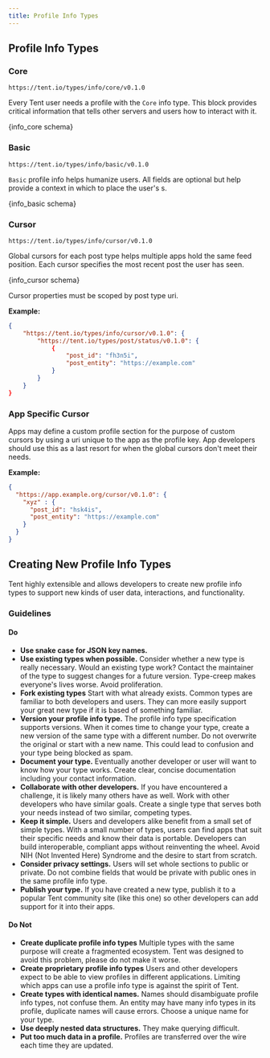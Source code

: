 ```yaml
---
title: Profile Info Types
---
```


## Profile Info Types

### Core

`https://tent.io/types/info/core/v0.1.0`

Every Tent user needs a profile with the `Core` info type. This block provides critical information that tells other servers and users how to interact with it.

{info_core schema}


### Basic

`https://tent.io/types/info/basic/v0.1.0`

`Basic` profile info helps humanize users. All fields are optional but help provide a context in which to place the user's s. 

{info_basic schema}

### Cursor

`https://tent.io/types/info/cursor/v0.1.0`

Global cursors for each post type helps multiple apps hold the same feed position. Each cursor specifies the most recent post the user has seen.

{info_cursor schema}

Cursor properties must be scoped by post type uri.

**Example:**

```json
{
	"https://tent.io/types/info/cursor/v0.1.0": {
		"https://tent.io/types/post/status/v0.1.0": {
			{
				"post_id": "fh3n5i",
				"post_entity": "https://example.com"
			}
		}
	}
}
```

### App Specific Cursor

Apps may define a custom profile section for the purpose of custom cursors by using a uri unique to the app as the profile key. App developers should use this as a last resort for when the global cursors don't meet their needs.

**Example:**

```json
{
  "https://app.example.org/cursor/v0.1.0": {
    "xyz" : {
      "post_id": "hsk4is",
      "post_entity": "https://example.com"
    }
  }
}
```

## Creating New Profile Info Types

Tent highly extensible and allows developers to create new profile info types to support new kinds of user data, interactions, and functionality.

### Guidelines
#### Do

 - **Use snake case for JSON key names.**
 - **Use existing types when possible.** Consider whether a new type is really necessary. Would an existing type work? Contact the maintainer of the type to suggest changes for a future version. Type-creep makes everyone's lives worse. Avoid proliferation.
 - **Fork existing types** Start with what already exists. Common types are familiar to both developers and users. They can more easily support your great new type if it is based of something familiar.
 - **Version your profile info type.** The profile info type specification supports versions. When it comes time to change your type, create a new version of the same type with a different number. Do not overwrite the original or start with a new name. This could lead to confusion and your type being blocked as spam. 
 - **Document your type.** Eventually another developer or user will want to know how your type works. Create clear, concise documentation including your contact information.
 - **Collaborate with other developers.** If you have encountered a challenge, it is likely many others have as well. Work with other developers who have similar goals. Create a single type that serves both your needs instead of two similar, competing types.
 - **Keep it simple.** Users and developers alike benefit from a small set of simple types. With a small number of types, users can find apps that suit their specific needs and know their data is portable. Developers can build interoperable, compliant apps without reinventing the wheel. Avoid NIH (Not Invented Here) Syndrome and the desire to start from scratch.
 - **Consider privacy settings.** Users will set whole sections to public or private. Do not combine fields that would be private with public ones in the same profile info type.
 - **Publish your type.** If you have created a new type, publish it to a popular Tent community site (like this one) so other developers can add support for it into their apps.
 
#### Do Not

 - **Create duplicate profile info types** Multiple types with the same purpose will create a fragmented ecosystem. Tent was designed to avoid this problem, please do not make it worse.
 - **Create proprietary profile info types** Users and other developers expect to be able to view profiles in different applications. Limiting which apps can use a profile info type is against the spirit of Tent.
 - **Create types with identical names.** Names should disambiguate profile info types, not confuse them. An entity may have many info types in its profile, duplicate names will cause errors. Choose a unique name for your type.
 - **Use deeply nested data structures.** They make querying difficult.
 - **Put too much data in a profile.** Profiles are transferred over the wire each time they are updated.